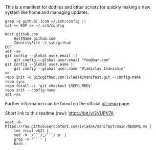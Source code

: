 This is a manifest for dotfiles and other scripts for quickly making a new
system like home and managing updates.

```
grep -q github[.]com ~/.ssh/config ||
cat << EOF >> ~/.ssh/config

Host github.com
    HostName github.com
    IdentityFile ~/.ssh/github
EOF
set -xe
git config --global user.email ||
    git config --global user.email "foo@bar.com"
git config --global user.name ||
    git config --global user.name "Vladislav Ivanishin"
cd
repo init -u git@github.com:ivladak/manifest.git --config-name
repo sync
repo forall -c 'git checkout $REPO_RREV'
repo init --config-name
set +xe
```

Further information can be found on the official
[git-repo](https://gerrit.googlesource.com/git-repo) page.

Short link to this readme (raw): https://bit.ly/3VUPV7A

```
wget -O- https://raw.githubusercontent.com/ivladak/manifest/main/README.md |
    tee >(cat >&2) |
    sed -n '/```/,/```/ p' |
    grep -v '```' |
    bash -
```
